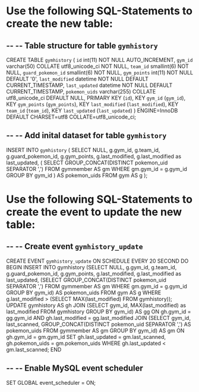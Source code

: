 Use the following SQL-Statements to create the new table:
=========================================================

--
-- Table structure for table `gymhistory`
--

CREATE TABLE `gymhistory` (
  `id` int(11) NOT NULL AUTO_INCREMENT,
  `gym_id` varchar(50) COLLATE utf8_unicode_ci NOT NULL,
  `team_id` smallint(6) NOT NULL,
  `guard_pokemon_id` smallint(6) NOT NULL,
  `gym_points` int(11) NOT NULL DEFAULT '0',
  `last_modified` datetime NOT NULL DEFAULT CURRENT_TIMESTAMP,
  `last_updated` datetime NOT NULL DEFAULT CURRENT_TIMESTAMP,
  `pokemon_uids` varchar(255) COLLATE utf8_unicode_ci DEFAULT NULL,
  PRIMARY KEY (`id`),
  KEY `gym_id` (`gym_id`),
  KEY `gym_points` (`gym_points`),
  KEY `last_modified` (`last_modified`),
  KEY `team_id` (`team_id`),
  KEY `last_updated` (`last_updated`)
) ENGINE=InnoDB DEFAULT CHARSET=utf8 COLLATE=utf8_unicode_ci;

--
-- Add inital dataset for table `gymhistory`
--
INSERT INTO `gymhistory`
  (
    SELECT NULL, g.gym_id, g.team_id, g.guard_pokemon_id, g.gym_points, g.last_modified, g.last_modified as last_updated,
    (
      SELECT GROUP_CONCAT(DISTINCT pokemon_uid SEPARATOR ',')
      FROM gymmember AS gm
      WHERE gm.gym_id = g.gym_id GROUP BY gym_id
    ) AS pokemon_uids
    FROM gym AS g
  );


Use the following SQL-Statements to create the event to update the new table:
=============================================================================

--
-- Create event `gymhistory_update`
--
CREATE EVENT `gymhistory_update`
ON SCHEDULE EVERY 20 SECOND
DO BEGIN
  INSERT INTO gymhistory (SELECT NULL, g.gym_id, g.team_id, g.guard_pokemon_id, g.gym_points, g.last_modified, g.last_modified as last_updated, (SELECT GROUP_CONCAT(DISTINCT pokemon_uid SEPARATOR ',') FROM gymmember AS gm WHERE gm.gym_id = g.gym_id GROUP BY gym_id) AS pokemon_uids FROM gym AS g WHERE g.last_modified > (SELECT MAX(last_modified) FROM gymhistory));
  UPDATE gymhistory AS gh
  JOIN (SELECT gym_id, MAX(last_modified) as last_modified FROM gymhistory GROUP BY gym_id)
  AS gg ON gh.gym_id = gg.gym_id AND gh.last_modified = gg.last_modified
  JOIN (SELECT gym_id, last_scanned, GROUP_CONCAT(DISTINCT pokemon_uid SEPARATOR ',') AS pokemon_uids FROM gymmember AS gm GROUP BY gym_id)
  AS gm ON gh.gym_id = gm.gym_id
  SET gh.last_updated = gm.last_scanned, gh.pokemon_uids = gm.pokemon_uids
  WHERE gh.last_updated < gm.last_scanned;
END

--
-- Enable MySQL event scheduler
--
SET GLOBAL event_scheduler = ON;